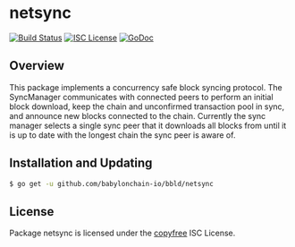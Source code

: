netsync
=======

[![Build Status](https://github.com/babylonchain-io/bbld/workflows/Build%20and%20Test/badge.svg)](https://github.com/babylonchain-io/bbld/actions)
[![ISC License](http://img.shields.io/badge/license-ISC-blue.svg)](http://copyfree.org)
[![GoDoc](https://img.shields.io/badge/godoc-reference-blue.svg)](https://pkg.go.dev/github.com/babylonchain-io/bbld/netsync)

## Overview

This package implements a concurrency safe block syncing protocol. The
SyncManager communicates with connected peers to perform an initial block
download, keep the chain and unconfirmed transaction pool in sync, and announce
new blocks connected to the chain. Currently the sync manager selects a single
sync peer that it downloads all blocks from until it is up to date with the
longest chain the sync peer is aware of.

## Installation and Updating

```bash
$ go get -u github.com/babylonchain-io/bbld/netsync
```

## License

Package netsync is licensed under the [copyfree](http://copyfree.org) ISC License.
